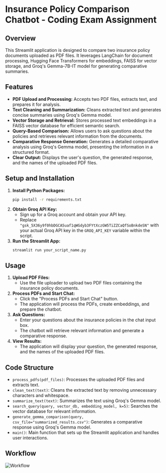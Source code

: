 # Insurance Policy Comparison Chatbot - Coding Exam Assignment

## Overview

This Streamlit application is designed to compare two insurance policy documents uploaded as PDF files. It leverages LangChain for document processing, Hugging Face Transformers for embeddings, FAISS for vector storage, and Groq's Gemma-7B-IT model for generating comparative summaries.

## Features

-   **PDF Upload and Processing:** Accepts two PDF files, extracts text, and prepares it for analysis.
-   **Text Cleaning and Summarization:** Cleans extracted text and generates concise summaries using Groq's Gemma model.
-   **Vector Storage and Retrieval:** Stores processed text embeddings in a FAISS vector database for efficient semantic search.
-   **Query-Based Comparison:** Allows users to ask questions about the policies and retrieves relevant information from the documents.
-   **Comparative Response Generation:** Generates a detailed comparative analysis using Groq's Gemma model, presenting the information in a structured format.
-   **Clear Output:** Displays the user's question, the generated response, and the names of the uploaded PDF files.

## Setup and Installation

1.  **Install Python Packages:**
    ```bash
    pip install -r requirements.txt
    ```
2.  **Obtain Groq API Key:**
    -   Sign up for a Groq account and obtain your API key.
    -   Replace `"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"` with your actual Groq API key in the `GROQ_API_KEY` variable within the script.
3.  **Run the Streamlit App:**
    ```bash
    streamlit run your_script_name.py
    ```

## Usage

1.  **Upload PDF Files:**
    -   Use the file uploader to upload two PDF files containing the insurance policy documents.
2.  **Process PDFs and Start Chat:**
    -   Click the "Process PDFs and Start Chat" button.
    -   The application will process the PDFs, create embeddings, and prepare the chatbot.
3.  **Ask Questions:**
    -   Enter your questions about the insurance policies in the chat input box.
    -   The chatbot will retrieve relevant information and generate a comparative response.
4.  **View Results:**
    -   The application will display your question, the generated response, and the names of the uploaded PDF files.

## Code Structure

-   `process_pdfs(pdf_files)`: Processes the uploaded PDF files and extracts text.
-   `clean_text(text)`: Cleans the extracted text by removing unnecessary characters and whitespace.
-   `summarize_text(text)`: Summarizes the text using Groq's Gemma model.
-   `search_query(query, vector_db, embedding_model, k=5)`: Searches the vector database for relevant information.
-   `generate_gemma_comparison(query, csv_file="summarized_results.csv")`: Generates a comparative response using Groq's Gemma model.
-   `main()`: Main function that sets up the Streamlit application and handles user interactions.


## Workflow

![Workflow](https://github.com/user-attachments/assets/cac679ce-dd7d-4640-8e29-da8cce1fda68)
